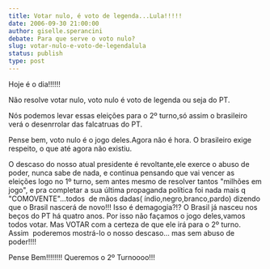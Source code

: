 ```yaml
---
title: Votar nulo, é voto de legenda...Lula!!!!!
date: 2006-09-30 21:00:00
author: giselle.sperancini
debate: Para que serve o voto nulo?
slug: votar-nulo-e-voto-de-legendalula
status: publish 
type: post
---
```


Hoje é o dia!!!!!!


Não resolve votar nulo, voto nulo é voto de legenda ou seja do PT.


Nós podemos levar essas eleições para o 2º turno,só assim o brasileiro verá o desenrrolar das falcatruas do PT.


Pense bem, voto nulo é o jogo deles.Agora não é hora. O brasileiro exige respeito, o que até agora não existiu.


O descaso do nosso atual presidente é revoltante,ele exerce o abuso de poder, nunca sabe de nada, e continua pensando que vai vencer as eleições logo no 1º turno, sem antes mesmo de resolver tantos "milhões em jogo", e pra completar a sua última propaganda política foi nada mais q "COMOVENTE"...todos  de mãos dadas( índio,negro,branco,pardo) dizendo que o Brasil nascerá de novo!!! Isso é demagogia?!? O Brasil já nasceu nos beços do PT há quatro anos. Por isso não façamos o jogo deles,vamos todos votar. Mas VOTAR com a certeza de que ele irá para o 2º turno. Assim  poderemos mostrá-lo o nosso descaso... mas sem abuso de poder!!!!


Pense Bem!!!!!!!! Queremos o 2º Turnoooo!!!


 


